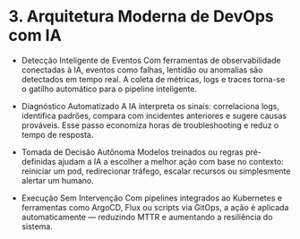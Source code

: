 # 3. Arquitetura Moderna de DevOps com IA
- Detecção Inteligente de Eventos
Com ferramentas de observabilidade conectadas à IA, eventos como falhas, lentidão ou anomalias são detectados em tempo real. A coleta de métricas, logs e traces torna-se o gatilho automático para o pipeline inteligente.

- Diagnóstico Automatizado
A IA interpreta os sinais: correlaciona logs, identifica padrões, compara com incidentes anteriores e sugere causas prováveis. Esse passo economiza horas de troubleshooting e reduz o tempo de resposta.

- Tomada de Decisão Autônoma
Modelos treinados ou regras pré-definidas ajudam a IA a escolher a melhor ação com base no contexto: reiniciar um pod, redirecionar tráfego, escalar recursos ou simplesmente alertar um humano.

- Execução Sem Intervenção
Com pipelines integrados ao Kubernetes e ferramentas como ArgoCD, Flux ou scripts via GitOps, a ação é aplicada automaticamente — reduzindo MTTR e aumentando a resiliência do sistema.
